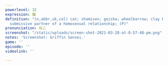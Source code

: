 ```yaml
---
powerlevel: 32
expression: 猫
definition: "(n,abbr,uk,col) cat; shamisen; geisha; wheelbarrow; clay bed-warmer;
  submissive partner of a homosexual relationship; (P)"
pronunciation: ねこ
screenshot: "/static/uploads/screen-shot-2021-03-28-at-8-57-48-pm.png"
notes: 'Screenshot: Griffin Sensei.'
game: ''
episode: ''
videolink: ''

---
```

